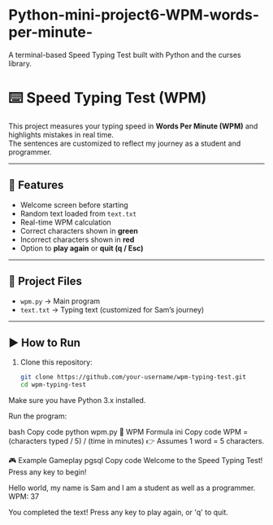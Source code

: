 # Python-mini-project6-WPM-words-per-minute-
A terminal-based Speed Typing Test built with Python and the curses library. 
# ⌨️ Speed Typing Test (WPM)

This project measures your typing speed in **Words Per Minute (WPM)** and highlights mistakes in real time.  
The sentences are customized to reflect my journey as a student and programmer.

---

## 📌 Features
- Welcome screen before starting
- Random text loaded from `text.txt`
- Real-time WPM calculation
- Correct characters shown in **green**
- Incorrect characters shown in **red**
- Option to **play again** or **quit (q / Esc)**

---

## 📂 Project Files
- `wpm.py` → Main program  
- `text.txt` → Typing text (customized for Sam’s journey)  

---

## ▶️ How to Run
1. Clone this repository:
   ```bash
   git clone https://github.com/your-username/wpm-typing-test.git
   cd wpm-typing-test
Make sure you have Python 3.x installed.

Run the program:

bash
Copy code
python wpm.py
📐 WPM Formula
ini
Copy code
WPM = (characters typed / 5) / (time in minutes)
👉 Assumes 1 word = 5 characters.

🎮 Example Gameplay
pgsql
Copy code
Welcome to the Speed Typing Test!
Press any key to begin!

Hello world, my name is Sam and I am a student as well as a programmer.
WPM: 37

You completed the text! Press any key to play again, or 'q' to quit.
